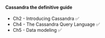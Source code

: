 #### Cassandra the definitive guide
- Ch2 - Introducing Cassandra ✅
- Ch4 - The Cassandra Query Language ✅  
- Ch5 - Data modeling ✅
